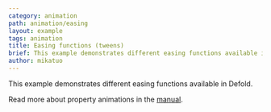 ```yaml
---
category: animation
path: animation/easing
layout: example
tags: animation
title: Easing functions (tweens)
brief: This example demonstrates different easing functions available in Defold.
author: mikatuo
---
```


This example demonstrates different easing functions available in Defold.

Read more about property animations in the [manual](https://defold.com/manuals/property-animation/).